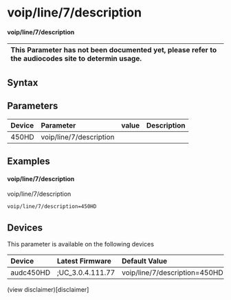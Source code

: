 ﻿---
description: voip/line/7/description
search: false
---

# voip/line/7/description

#### voip/line/7/description


| This Parameter has not been documented yet, please refer to the audiocodes site to determin usage.  | 
| :--- |

## Syntax

## Parameters
|Device|Parameter|value|Description|
|:---|:---|:---|:---|
| 450HD | voip/line/7/description |  |  |

## Examples
#### voip/line/7/description

voip/line/7/description

```
voip/line/7/description=450HD
```

## Devices
This parameter is available on the following devices

| Device | Latest Firmware | Default Value |
|:---|:---|:---|
| audc450HD | ;UC_3.0.4.111.77 | voip/line/7/description=450HD 

(view disclaimer)[disclaimer]
